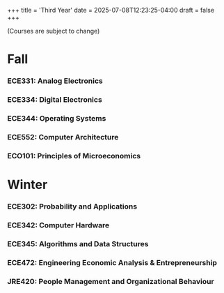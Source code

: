 +++
title = 'Third Year'
date = 2025-07-08T12:23:25-04:00
draft = false
+++

(Courses are subject to change)

# Fall

### ECE331: Analog Electronics

### ECE334: Digital Electronics

### ECE344: Operating Systems

### ECE552: Computer Architecture

### ECO101: Principles of Microeconomics

# Winter

### ECE302: Probability and Applications

### ECE342: Computer Hardware

### ECE345: Algorithms and Data Structures

### ECE472: Engineering Economic Analysis & Entrepreneurship

### JRE420: People Management and Organizational Behaviour
